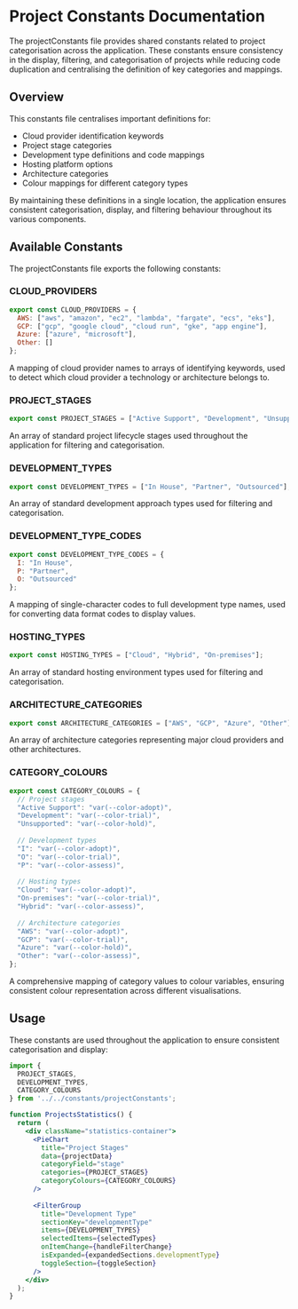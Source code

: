 # Project Constants Documentation

The projectConstants file provides shared constants related to project categorisation across the application. These constants ensure consistency in the display, filtering, and categorisation of projects while reducing code duplication and centralising the definition of key categories and mappings.

## Overview

This constants file centralises important definitions for:

- Cloud provider identification keywords
- Project stage categories
- Development type definitions and code mappings
- Hosting platform options
- Architecture categories
- Colour mappings for different category types

By maintaining these definitions in a single location, the application ensures consistent categorisation, display, and filtering behaviour throughout its various components.

## Available Constants

The projectConstants file exports the following constants:

### CLOUD_PROVIDERS

```js
export const CLOUD_PROVIDERS = {
  AWS: ["aws", "amazon", "ec2", "lambda", "fargate", "ecs", "eks"],
  GCP: ["gcp", "google cloud", "cloud run", "gke", "app engine"],
  Azure: ["azure", "microsoft"],
  Other: []
};
```

A mapping of cloud provider names to arrays of identifying keywords, used to detect which cloud provider a technology or architecture belongs to.

### PROJECT_STAGES

```js
export const PROJECT_STAGES = ["Active Support", "Development", "Unsupported"];
```

An array of standard project lifecycle stages used throughout the application for filtering and categorisation.

### DEVELOPMENT_TYPES

```js
export const DEVELOPMENT_TYPES = ["In House", "Partner", "Outsourced"];
```

An array of standard development approach types used for filtering and categorisation.

### DEVELOPMENT_TYPE_CODES

```js
export const DEVELOPMENT_TYPE_CODES = {
  I: "In House",
  P: "Partner",
  O: "Outsourced"
};
```

A mapping of single-character codes to full development type names, used for converting data format codes to display values.

### HOSTING_TYPES

```js
export const HOSTING_TYPES = ["Cloud", "Hybrid", "On-premises"];
```

An array of standard hosting environment types used for filtering and categorisation.

### ARCHITECTURE_CATEGORIES

```js
export const ARCHITECTURE_CATEGORIES = ["AWS", "GCP", "Azure", "Other"];
```

An array of architecture categories representing major cloud providers and other architectures.

### CATEGORY_COLOURS

```js
export const CATEGORY_COLOURS = {
  // Project stages
  "Active Support": "var(--color-adopt)",
  "Development": "var(--color-trial)",
  "Unsupported": "var(--color-hold)",
  
  // Development types
  "I": "var(--color-adopt)",
  "O": "var(--color-trial)",
  "P": "var(--color-assess)",
  
  // Hosting types
  "Cloud": "var(--color-adopt)",
  "On-premises": "var(--color-trial)",
  "Hybrid": "var(--color-assess)",
  
  // Architecture categories
  "AWS": "var(--color-adopt)",
  "GCP": "var(--color-trial)",
  "Azure": "var(--color-hold)",
  "Other": "var(--color-assess)",
};
```

A comprehensive mapping of category values to colour variables, ensuring consistent colour representation across different visualisations.

## Usage

These constants are used throughout the application to ensure consistent categorisation and display:

```jsx
import { 
  PROJECT_STAGES, 
  DEVELOPMENT_TYPES, 
  CATEGORY_COLOURS 
} from '../../constants/projectConstants';

function ProjectsStatistics() {
  return (
    <div className="statistics-container">
      <PieChart
        title="Project Stages"
        data={projectData}
        categoryField="stage"
        categories={PROJECT_STAGES}
        categoryColours={CATEGORY_COLOURS}
      />
      
      <FilterGroup
        title="Development Type"
        sectionKey="developmentType"
        items={DEVELOPMENT_TYPES}
        selectedItems={selectedTypes}
        onItemChange={handleFilterChange}
        isExpanded={expandedSections.developmentType}
        toggleSection={toggleSection}
      />
    </div>
  );
}
```